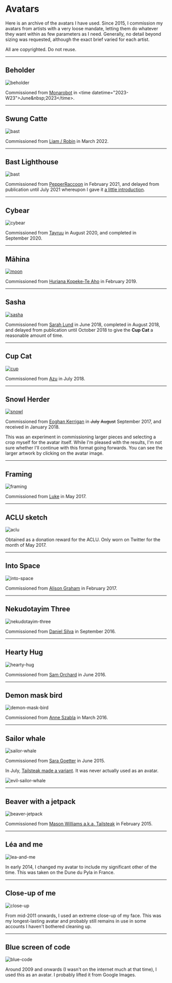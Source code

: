 # Avatars

Here is an archive of the avatars I have used. Since 2015, I commission my
avatars from artists with a very loose mandate, letting them do whatever
they want within as few parameters as I need. Generally, no detail beyond
sizing was requested, although the exact brief varied for each artist.

All are copyrighted. Do not reuse.

---

## Beholder

![beholder](beholder.png)

Commissioned from [Monarobot]([https://ko-fi.com/phomarciam](https://monarobot.com/))
in <time datetime="2023-W23">June&nbsp;2023</time>.

---

## Swung Catte

![bast](swung-catte.png)

Commissioned from [Liam / Robin](https://ko-fi.com/phomarciam)
in <time datetime="2022-W11">March&nbsp;2022</time>.

---

## Bast Lighthouse

![bast](bast-lighthouse.png)

Commissioned from [PepperRaccoon](https://pepperraccoon.com)
in <time datetime="2021-W06">February&nbsp;2021</time>, and
delayed from publication until
<time datetime="2021-W28">July&nbsp;2021</time>
whereupon I gave it [a little introduction](https://twitter.com/passcod/status/1413892122848026626).

---

## Cybear

![cybear](cybear.jpg)

Commissioned from [Tayruu](https://twitter.com/Tayruu)
in <time datetime="2020-W33">August&nbsp;2020</time>, and
completed in <time datetime="2020-W37">September&nbsp;2020</time>.

---

## Māhina

[![moon](moon.jpg)](huriana/moon.jpg)

Commissioned from [Huriana Kopeke-Te Aho](https://twitter.com/maorimarxist)
in <time datetime="2019-W06">February&nbsp;2019</time>.

---

## Sasha

[![sasha](sasha.jpg)](sarah/sasha.jpg)

Commissioned from [Sarah Lund](https://twitter.com/PlaidCushion)
in <time datetime="2018-W25">June&nbsp;2018</time>, completed in
<time datetime="2018-W33">August&nbsp;2018</time>, and delayed from
publication until <time datetime="2018-W41">October&nbsp;2018</time>
to give the <b>Cup Cat</b> a reasonable amount of time.

---

## Cup Cat

[![cup](cup-cat.jpg)](azu/cup-cat.jpg)

Commissioned from [Azu](https://twitter.com/azuria_sky)
in <time datetime="2018-W28">July&nbsp;2018</time>.

---

## Snowl Herder

[![snowl](snowl-herder.jpg)](eoghan/snowscene.jpg)

Commissioned from [Eoghan Kerrigan](https://twitter.com/eoghankerrigan)
in <time datetime="2017-W37"><del>July</del> <del>August</del> September&nbsp;2017</time>,
and received in <time datetime="2018-W03">January&nbsp;2018</time>.

This was an experiment in commissioning larger pieces and selecting a crop
myself for the avatar itself. While I'm pleased with the results, I'm not
sure whether I'll continue with this format going forwards. You can see the
larger artwork by clicking on the avatar image.

---

## Framing

![framing](framing.png)

Commissioned from [Luke](https://twitter.com/LukrShiba)
in <time datetime="2017-W22">May&nbsp;2017</time>.

---

## ACLU sketch

![aclu](aclu.png)

Obtained as a donation reward for the ACLU. Only worn on Twitter for the month
of <time datetime="2017-W21">May&nbsp;2017</time>.

---

## Into Space

![into-space](into-space.png)

Commissioned from [Alison Graham](https://poweredbycokezero.com/)
in <time datetime="2017-W09">February&nbsp;2017</time>.

---

## Nekudotayim Three

![nekudotayim-three](nekudotayim-three.png)

Commissioned from [Daniel Silva](http://boymilk.myportfolio.com)
in <time datetime="2016-W38">September&nbsp;2016</time>.

---

## Hearty Hug

![hearty-hug](hearty-hug.png)

Commissioned from [Sam Orchard](http://www.thesamorchard.com)
in <time datetime="2016-W22">June&nbsp;2016</time>.

---

## Demon mask bird

![demon-mask-bird](demon-mask-bird.jpg)

Commissioned from [Anne Szabla](http://www.aszabla.com)
in <time datetime="2016-W11">March&nbsp;2016</time>.

---

## Sailor whale

![sailor-whale](sailor-whale.png)

Commissioned from [Sara Goetter](http://sgoetter.com)
in <time datetime="2015-W23">June&nbsp;2015</time>.

In <time datetime="2015-07-05T04:46:00+12:00">July</time>,
[Tailsteak made a variant](https://twitter.com/tailsteak/status/617706008937373697).
It was never actually used as an avatar.

![evil-sailor-whale](evil-sailor-whale.png)

---

## Beaver with a jetpack

![beaver-jetpack](beaver-jetpack.png)

Commissioned from [Mason Williams a.k.a. Tailsteak](https://tailsteak.com)
in <time datetime="2015-W07">February&nbsp;2015</time>.

---

## Léa and me

![lea-and-me](lea-and-me.png)

In <time datetime="2014-W07">early&nbsp;2014</time>, I changed my avatar to include my
significant other of the time. This was taken on the Dune du Pyla in France.

---

## Close-up of me

![close-up](close-up.png)

From <time datetime="2011-W30">mid-2011</time> onwards, I used an extreme close-up of
my face. This was my longest-lasting avatar and probably still remains in use in some
accounts I haven't bothered cleaning up.

---

## Blue screen of code

![blue-code](blue-code.jpg)

Around <time datetime="2009-W15">2009</time> and onwards (I wasn't on the internet much
at that time), I used this as an avatar. I probably lifted it from Google Images.

